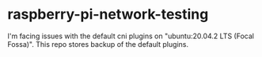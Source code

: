 # raspberry-pi-network-testing
I'm facing issues with the default cni plugins on "ubuntu:20.04.2 LTS (Focal Fossa)". This repo stores backup of the default plugins.
